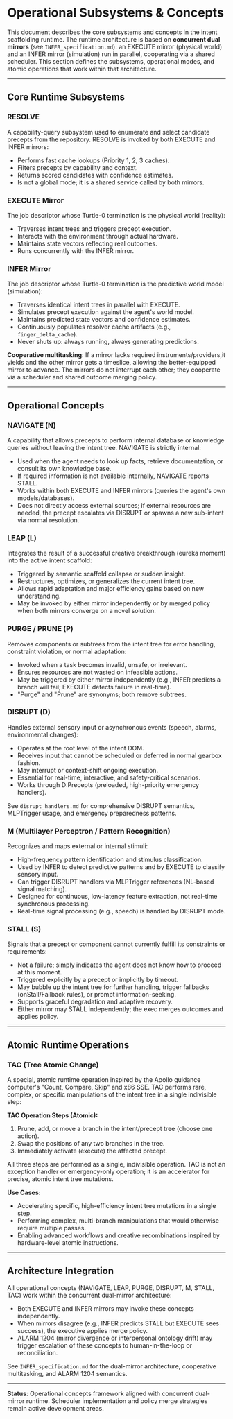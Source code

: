 # Operational Subsystems & Concepts

This document describes the core subsystems and concepts in the intent scaffolding runtime. The runtime architecture is based on **concurrent dual mirrors** (see `INFER_specification.md`): an EXECUTE mirror (physical world) and an INFER mirror (simulation) run in parallel, cooperating via a shared scheduler. This section defines the subsystems, operational modes, and atomic operations that work within that architecture.

---

## Core Runtime Subsystems

### RESOLVE
A capability-query subsystem used to enumerate and select candidate precepts from the repository. RESOLVE is invoked by both EXECUTE and INFER mirrors:
- Performs fast cache lookups (Priority 1, 2, 3 caches).
- Filters precepts by capability and context.
- Returns scored candidates with confidence estimates.
- Is not a global mode; it is a shared service called by both mirrors.

### EXECUTE Mirror
The job descriptor whose Turtle-0 termination is the physical world (reality):
- Traverses intent trees and triggers precept execution.
- Interacts with the environment through actual hardware.
- Maintains state vectors reflecting real outcomes.
- Runs concurrently with the INFER mirror.

### INFER Mirror
The job descriptor whose Turtle-0 termination is the predictive world model (simulation):
- Traverses identical intent trees in parallel with EXECUTE.
- Simulates precept execution against the agent's world model.
- Maintains predicted state vectors and confidence estimates.
- Continuously populates resolver cache artifacts (e.g., `finger_delta_cache`).
- Never shuts up: always running, always generating predictions.

**Cooperative multitasking**: If a mirror lacks required instruments/providers,it yields and the other mirror gets a timeslice, allowing the better-equipped mirror to advance. The mirrors do not interrupt each other; they cooperate via a scheduler and shared outcome merging policy.

---

## Operational Concepts

### NAVIGATE (N)
A capability that allows precepts to perform internal database or knowledge queries without leaving the intent tree. NAVIGATE is strictly internal:
- Used when the agent needs to look up facts, retrieve documentation, or consult its own knowledge base.
- If required information is not available internally, NAVIGATE reports STALL.
- Works within both EXECUTE and INFER mirrors (queries the agent's own models/databases).
- Does not directly access external sources; if external resources are needed, the precept escalates via DISRUPT or spawns a new sub-intent via normal resolution.

### LEAP (L)
Integrates the result of a successful creative breakthrough (eureka moment) into the active intent scaffold:
- Triggered by semantic scaffold collapse or sudden insight.
- Restructures, optimizes, or generalizes the current intent tree.
- Allows rapid adaptation and major efficiency gains based on new understanding.
- May be invoked by either mirror independently or by merged policy when both mirrors converge on a novel solution.

### PURGE / PRUNE (P)
Removes components or subtrees from the intent tree for error handling, constraint violation, or normal adaptation:
- Invoked when a task becomes invalid, unsafe, or irrelevant.
- Ensures resources are not wasted on infeasible actions.
- May be triggered by either mirror independently (e.g., INFER predicts a branch will fail; EXECUTE detects failure in real-time).
- "Purge" and "Prune" are synonyms; both remove subtrees.

### DISRUPT (D)
Handles external sensory input or asynchronous events (speech, alarms, environmental changes):
- Operates at the root level of the intent DOM.
- Receives input that cannot be scheduled or deferred in normal gearbox fashion.
- May interrupt or context-shift ongoing execution.
- Essential for real-time, interactive, and safety-critical scenarios.
- Works through D:Precepts (preloaded, high-priority emergency handlers).

See `disrupt_handlers.md` for comprehensive DISRUPT semantics, MLPTrigger usage, and emergency preparedness patterns.

### M (Multilayer Perceptron / Pattern Recognition)
Recognizes and maps external or internal stimuli:
- High-frequency pattern identification and stimulus classification.
- Used by INFER to detect predictive patterns and by EXECUTE to classify sensory input.
- Can trigger DISRUPT handlers via MLPTrigger references (NL-based signal matching).
- Designed for continuous, low-latency feature extraction, not real-time synchronous processing.
- Real-time signal processing (e.g., speech) is handled by DISRUPT mode.

### STALL (S)
Signals that a precept or component cannot currently fulfill its constraints or requirements:
- Not a failure; simply indicates the agent does not know how to proceed at this moment.
- Triggered explicitly by a precept or implicitly by timeout.
- May bubble up the intent tree for further handling, trigger fallbacks (onStall/Fallback rules), or prompt information-seeking.
- Supports graceful degradation and adaptive recovery.
- Either mirror may STALL independently; the exec merges outcomes and applies policy.

---

## Atomic Runtime Operations

### TAC (Tree Atomic Change)
A special, atomic runtime operation inspired by the Apollo guidance computer's "Count, Compare, Skip" and x86 SSE. TAC performs rare, complex, or specific manipulations of the intent tree in a single indivisible step:

**TAC Operation Steps (Atomic):**
1. Prune, add, or move a branch in the intent/precept tree (choose one action).
2. Swap the positions of any two branches in the tree.
3. Immediately activate (execute) the affected precept.

All three steps are performed as a single, indivisible operation. TAC is not an exception handler or emergency-only operation; it is an accelerator for precise, atomic intent tree mutations.

**Use Cases:**
- Accelerating specific, high-efficiency intent tree mutations in a single step.
- Performing complex, multi-branch manipulations that would otherwise require multiple passes.
- Enabling advanced workflows and creative recombinations inspired by hardware-level atomic instructions.

---

## Architecture Integration

All operational concepts (NAVIGATE, LEAP, PURGE, DISRUPT, M, STALL, TAC) work within the concurrent dual-mirror architecture:
- Both EXECUTE and INFER mirrors may invoke these concepts independently.
- When mirrors disagree (e.g., INFER predicts STALL but EXECUTE sees success), the executive applies merge policy.
- ALARM 1204 (mirror divergence or interpersonal ontology drift) may trigger escalation of these concepts to human-in-the-loop or reconciliation.

See `INFER_specification.md` for the dual-mirror architecture, cooperative multitasking, and ALARM 1204 semantics.

---

**Status**: Operational concepts framework aligned with concurrent dual-mirror runtime. Scheduler implementation and policy merge strategies remain active development areas.
